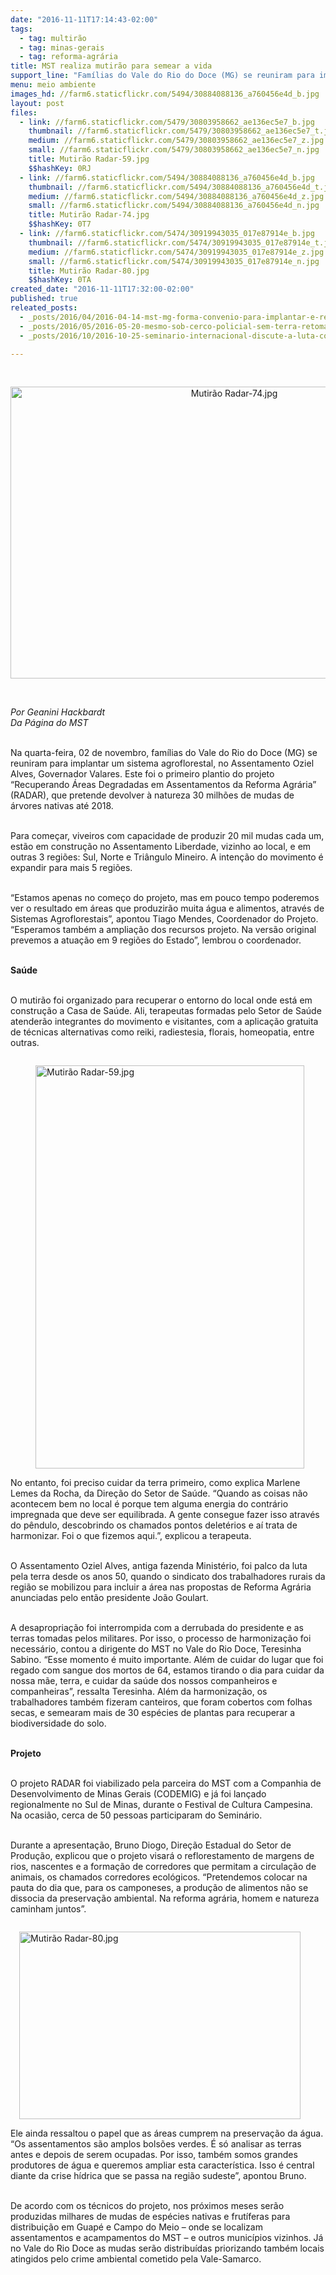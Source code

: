 ```yaml
---
date: "2016-11-11T17:14:43-02:00"
tags:
  - tag: multirão
  - tag: minas-gerais
  - tag: reforma-agrária
title: MST realiza mutirão para semear a vida
support_line: "Famílias do Vale do Rio do Doce (MG) se reuniram para implantar um sistema agroflorestal, no Assentamento Oziel Alves"
menu: meio ambiente
images_hd: //farm6.staticflickr.com/5494/30884088136_a760456e4d_b.jpg
layout: post
files:
  - link: //farm6.staticflickr.com/5479/30803958662_ae136ec5e7_b.jpg
    thumbnail: //farm6.staticflickr.com/5479/30803958662_ae136ec5e7_t.jpg
    medium: //farm6.staticflickr.com/5479/30803958662_ae136ec5e7_z.jpg
    small: //farm6.staticflickr.com/5479/30803958662_ae136ec5e7_n.jpg
    title: Mutirão Radar-59.jpg
    $$hashKey: 0RJ
  - link: //farm6.staticflickr.com/5494/30884088136_a760456e4d_b.jpg
    thumbnail: //farm6.staticflickr.com/5494/30884088136_a760456e4d_t.jpg
    medium: //farm6.staticflickr.com/5494/30884088136_a760456e4d_z.jpg
    small: //farm6.staticflickr.com/5494/30884088136_a760456e4d_n.jpg
    title: Mutirão Radar-74.jpg
    $$hashKey: 0T7
  - link: //farm6.staticflickr.com/5474/30919943035_017e87914e_b.jpg
    thumbnail: //farm6.staticflickr.com/5474/30919943035_017e87914e_t.jpg
    medium: //farm6.staticflickr.com/5474/30919943035_017e87914e_z.jpg
    small: //farm6.staticflickr.com/5474/30919943035_017e87914e_n.jpg
    title: Mutirão Radar-80.jpg
    $$hashKey: 0TA
created_date: "2016-11-11T17:32:00-02:00"
published: true
releated_posts:
  - _posts/2016/04/2016-04-14-mst-mg-forma-convenio-para-implantar-e-recuperar-infraestrutura-em-assentamentos.md
  - _posts/2016/05/2016-05-20-mesmo-sob-cerco-policial-sem-terra-retomam-a-sede-de-ariadnopolis.md
  - _posts/2016/10/2016-10-25-seminario-internacional-discute-a-luta-contra-os-agrotoxicos.md

---
```

<p>&nbsp;</p>

<p style="text-align:center"><img alt="Mutirão Radar-74.jpg" height="467" src="//farm6.staticflickr.com/5494/30884088136_a760456e4d_b.jpg" width="700" /></p>

<p>&nbsp;</p>

<p><em>Por Geanini Hackbardt<br />
Da P&aacute;gina do MST&nbsp;</em></p>

<p><br />
Na quarta-feira, 02 de novembro, fam&iacute;lias do Vale do Rio do Doce (MG) se reuniram para implantar um sistema agroflorestal, no Assentamento Oziel Alves, Governador Valares. Este foi o primeiro plantio do projeto &ldquo;Recuperando &Aacute;reas Degradadas em Assentamentos da Reforma Agr&aacute;ria&rdquo; (RADAR), que pretende devolver &agrave; natureza 30 milh&otilde;es de mudas de &aacute;rvores nativas at&eacute; 2018.&nbsp;</p>

<p><br />
Para come&ccedil;ar, viveiros com capacidade de produzir 20 mil mudas cada um, est&atilde;o em constru&ccedil;&atilde;o no Assentamento Liberdade, vizinho ao local, e em outras 3 regi&otilde;es: Sul, Norte e Tri&acirc;ngulo Mineiro. A inten&ccedil;&atilde;o do movimento &eacute; expandir para mais 5 regi&otilde;es.&nbsp;</p>

<p><br />
&ldquo;Estamos apenas no come&ccedil;o do projeto, mas em pouco tempo poderemos ver o resultado em &aacute;reas que produzir&atilde;o muita &aacute;gua e alimentos, atrav&eacute;s de Sistemas Agroflorestais&rdquo;, apontou Tiago Mendes, Coordenador do Projeto. &ldquo;Esperamos tamb&eacute;m a amplia&ccedil;&atilde;o dos recursos projeto. Na vers&atilde;o original prevemos a atua&ccedil;&atilde;o em 9 regi&otilde;es do Estado&rdquo;, lembrou o coordenador.&nbsp;</p>

<p><br />
<strong>Sa&uacute;de</strong></p>

<p><br />
O mutir&atilde;o foi organizado para recuperar o entorno do local onde est&aacute; em constru&ccedil;&atilde;o a Casa de Sa&uacute;de. Ali, terapeutas formadas pelo Setor de Sa&uacute;de atender&atilde;o integrantes do movimento e visitantes, com a aplica&ccedil;&atilde;o gratuita de t&eacute;cnicas alternativas como reiki, radiestesia, florais, homeopatia, entre outras.&nbsp;</p>

<figure class="image" style="float:left"><img alt="Mutirão Radar-59.jpg" height="645" src="//farm6.staticflickr.com/5479/30803958662_ae136ec5e7_b.jpg" width="430" />
<figcaption></figcaption>
</figure>

<p><br />
No entanto, foi preciso cuidar da terra primeiro, como explica Marlene Lemes da Rocha, da Dire&ccedil;&atilde;o do Setor de Sa&uacute;de. &ldquo;Quando as coisas n&atilde;o acontecem bem no local &eacute; porque tem alguma energia do contr&aacute;rio impregnada que deve ser equilibrada. A gente consegue fazer isso atrav&eacute;s do p&ecirc;ndulo, descobrindo os chamados pontos delet&eacute;rios e a&iacute; trata de harmonizar. Foi o que fizemos aqui.&rdquo;, explicou a terapeuta.&nbsp;</p>

<p><br />
O Assentamento Oziel Alves, antiga fazenda Minist&eacute;rio, foi palco da luta pela terra desde os anos 50, quando o sindicato dos trabalhadores rurais da regi&atilde;o se mobilizou para incluir a &aacute;rea nas propostas de Reforma Agr&aacute;ria anunciadas pelo ent&atilde;o presidente Jo&atilde;o Goulart.&nbsp;</p>

<p><br />
A desapropria&ccedil;&atilde;o foi interrompida com a derrubada do presidente e as terras tomadas pelos militares. Por isso, o processo de harmoniza&ccedil;&atilde;o foi necess&aacute;rio, contou a dirigente do MST no Vale do Rio Doce, Teresinha Sabino. &ldquo;Esse momento &eacute; muito importante. Al&eacute;m de cuidar do lugar que foi regado com sangue dos mortos de 64, estamos tirando o dia para cuidar da nossa m&atilde;e, terra, e cuidar da sa&uacute;de dos nossos companheiros e companheiras&rdquo;, ressalta Teresinha. Al&eacute;m da harmoniza&ccedil;&atilde;o, os trabalhadores tamb&eacute;m fizeram canteiros, que foram cobertos com folhas secas, e semearam mais de 30 esp&eacute;cies de plantas para recuperar a biodiversidade do solo.</p>

<p><br />
<strong>Projeto</strong></p>

<p><br />
O projeto RADAR foi viabilizado pela parceira do MST com a Companhia de Desenvolvimento de Minas Gerais (CODEMIG) e j&aacute; foi lan&ccedil;ado regionalmente no Sul de Minas, durante o Festival de Cultura Campesina. Na ocasi&atilde;o, cerca de 50 pessoas participaram do Semin&aacute;rio.&nbsp;</p>

<p><br />
Durante a apresenta&ccedil;&atilde;o, Bruno Diogo, Dire&ccedil;&atilde;o Estadual do Setor de Produ&ccedil;&atilde;o, explicou que o projeto visar&aacute; o reflorestamento de margens de rios, nascentes e a forma&ccedil;&atilde;o de corredores que permitam a circula&ccedil;&atilde;o de animais, os chamados corredores ecol&oacute;gicos. &ldquo;Pretendemos colocar na pauta do dia que, para os camponeses, a produ&ccedil;&atilde;o de alimentos n&atilde;o se dissocia da preserva&ccedil;&atilde;o ambiental. Na reforma agr&aacute;ria, homem e natureza caminham juntos&rdquo;.</p>

<figure class="image" style="float:right"><img alt="Mutirão Radar-80.jpg" height="300" src="//farm6.staticflickr.com/5474/30919943035_017e87914e_b.jpg" width="450" />
<figcaption></figcaption>
</figure>

<p><br />
Ele ainda ressaltou o papel que as &aacute;reas cumprem na preserva&ccedil;&atilde;o da &aacute;gua. &ldquo;Os assentamentos s&atilde;o amplos bols&otilde;es verdes. &Eacute; s&oacute; analisar as terras antes e depois de serem ocupadas. Por isso, tamb&eacute;m somos grandes produtores de &aacute;gua e queremos ampliar esta caracter&iacute;stica. Isso &eacute; central diante da crise h&iacute;drica que se passa na regi&atilde;o sudeste&rdquo;, apontou Bruno.</p>

<p><br />
De acordo com os t&eacute;cnicos do projeto, nos pr&oacute;ximos meses ser&atilde;o produzidas milhares de mudas de esp&eacute;cies nativas e frut&iacute;feras para distribui&ccedil;&atilde;o em Guap&eacute; e Campo do Meio &ndash; onde se localizam assentamentos e acampamentos do MST &ndash; e outros munic&iacute;pios vizinhos. J&aacute; no Vale do Rio Doce as mudas ser&atilde;o distribu&iacute;das priorizando tamb&eacute;m locais atingidos pelo crime ambiental cometido pela Vale-Samarco.</p>
